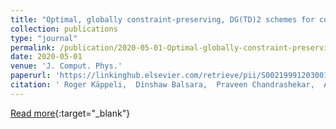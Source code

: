 ```yaml
---
title: "Optimal, globally constraint-preserving, DG(TD)2 schemes for computational electrodynamics based on two-derivative Runge-Kutta timestepping and multidimensional generalized Riemann problem solvers – A von Neumann stability analysis"
collection: publications
type: "journal"
permalink: /publication/2020-05-01-Optimal-globally-constraint-preserving-DGTD2-schemes-for-computational-electrodynamics-based-on-two-derivative-Runge-Kutta-timestepping-and-multidimensional-generalized-Riemann-problem-solvers-A-von-Neumann-stability-analysis
date: 2020-05-01
venue: 'J. Comput. Phys.'
paperurl: 'https://linkinghub.elsevier.com/retrieve/pii/S0021999120300127'
citation: ' Roger Käppeli,  Dinshaw Balsara,  Praveen Chandrashekar,  Arijit Hazra, &quot;Optimal, globally constraint-preserving, DG(TD)2 schemes for computational electrodynamics based on two-derivative Runge-Kutta timestepping and multidimensional generalized Riemann problem solvers – A von Neumann stability analysis.&quot; J. Comput. Phys., 2020.'
---
```

[Read more](https://linkinghub.elsevier.com/retrieve/pii/S0021999120300127){:target="_blank"}
